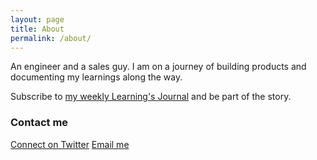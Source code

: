 ```yaml
---
layout: page
title: About
permalink: /about/
---
```


An engineer and a sales guy. I am on a journey of building products and documenting my learnings along the way.

Subscribe to [my weekly Learning's Journal](https://www.getrevue.co/profile/pranav) and be part of the story.

### Contact me

[Connect on Twitter](https://twitter.com/pranavdotexe)
[Email me](mailto:pranavdotexe@gmail.com)

